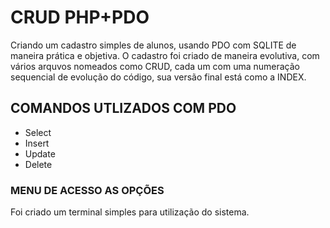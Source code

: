 # CRUD PHP+PDO
Criando um cadastro simples de alunos, usando PDO com SQLITE de maneira prática e objetiva.
O cadastro foi criado de maneira evolutiva, com vários arquvos nomeados como CRUD, cada um com uma numeração sequencial de evolução do código, sua versão final está como a INDEX.

## COMANDOS UTLIZADOS COM PDO
- Select
- Insert
- Update
- Delete

### MENU DE ACESSO AS OPÇÕES
Foi criado um terminal simples para utilização do sistema.
